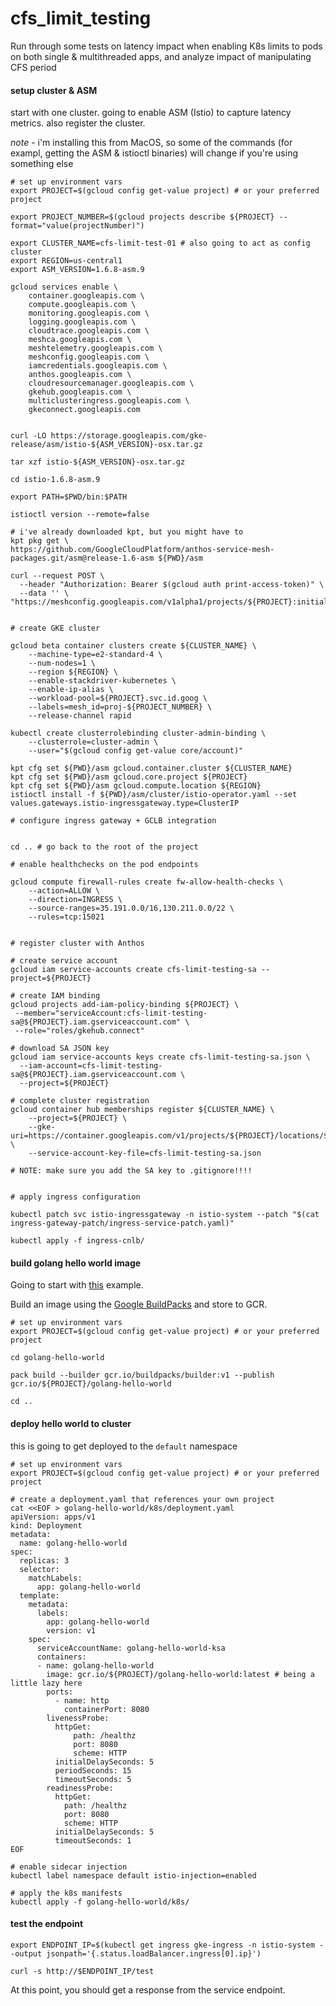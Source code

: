 # cfs_limit_testing
Run through some tests on latency impact when enabling K8s limits to pods on both single &amp; multithreaded apps, and analyze impact of manipulating CFS period




#### setup cluster & ASM

start with one cluster. going to enable ASM (Istio) to capture latency metrics. also register the cluster.

*note* - i'm installing this from MacOS, so some of the commands (for exampl, getting the ASM & istioctl binaries) will change if you're using something else 

```
# set up environment vars  
export PROJECT=$(gcloud config get-value project) # or your preferred project

export PROJECT_NUMBER=$(gcloud projects describe ${PROJECT} --format="value(projectNumber)")

export CLUSTER_NAME=cfs-limit-test-01 # also going to act as config cluster
export REGION=us-central1
export ASM_VERSION=1.6.8-asm.9

gcloud services enable \
    container.googleapis.com \
    compute.googleapis.com \
    monitoring.googleapis.com \
    logging.googleapis.com \
    cloudtrace.googleapis.com \
    meshca.googleapis.com \
    meshtelemetry.googleapis.com \
    meshconfig.googleapis.com \
    iamcredentials.googleapis.com \
    anthos.googleapis.com \
    cloudresourcemanager.googleapis.com \
    gkehub.googleapis.com \
    multiclusteringress.googleapis.com \
    gkeconnect.googleapis.com


curl -LO https://storage.googleapis.com/gke-release/asm/istio-${ASM_VERSION}-osx.tar.gz

tar xzf istio-${ASM_VERSION}-osx.tar.gz

cd istio-1.6.8-asm.9

export PATH=$PWD/bin:$PATH

istioctl version --remote=false

# i've already downloaded kpt, but you might have to 
kpt pkg get \
https://github.com/GoogleCloudPlatform/anthos-service-mesh-packages.git/asm@release-1.6-asm ${PWD}/asm

curl --request POST \
  --header "Authorization: Bearer $(gcloud auth print-access-token)" \
  --data '' \
"https://meshconfig.googleapis.com/v1alpha1/projects/${PROJECT}:initialize"


# create GKE cluster 

gcloud beta container clusters create ${CLUSTER_NAME} \
    --machine-type=e2-standard-4 \
    --num-nodes=1 \
    --region ${REGION} \
    --enable-stackdriver-kubernetes \
    --enable-ip-alias \
    --workload-pool=${PROJECT}.svc.id.goog \
    --labels=mesh_id=proj-${PROJECT_NUMBER} \
    --release-channel rapid

kubectl create clusterrolebinding cluster-admin-binding \
    --clusterrole=cluster-admin \
    --user="$(gcloud config get-value core/account)"

kpt cfg set ${PWD}/asm gcloud.container.cluster ${CLUSTER_NAME}
kpt cfg set ${PWD}/asm gcloud.core.project ${PROJECT}
kpt cfg set ${PWD}/asm gcloud.compute.location ${REGION}
istioctl install -f ${PWD}/asm/cluster/istio-operator.yaml --set values.gateways.istio-ingressgateway.type=ClusterIP

# configure ingress gateway + GCLB integration


cd .. # go back to the root of the project

# enable healthchecks on the pod endpoints 

gcloud compute firewall-rules create fw-allow-health-checks \
    --action=ALLOW \
    --direction=INGRESS \
    --source-ranges=35.191.0.0/16,130.211.0.0/22 \
    --rules=tcp:15021


# register cluster with Anthos

# create service account
gcloud iam service-accounts create cfs-limit-testing-sa --project=${PROJECT}

# create IAM binding
gcloud projects add-iam-policy-binding ${PROJECT} \
 --member="serviceAccount:cfs-limit-testing-sa@${PROJECT}.iam.gserviceaccount.com" \
 --role="roles/gkehub.connect"

# download SA JSON key
gcloud iam service-accounts keys create cfs-limit-testing-sa.json \
  --iam-account=cfs-limit-testing-sa@${PROJECT}.iam.gserviceaccount.com \
  --project=${PROJECT}

# complete cluster registration
gcloud container hub memberships register ${CLUSTER_NAME} \
    --project=${PROJECT} \
    --gke-uri=https://container.googleapis.com/v1/projects/${PROJECT}/locations/${REGION}/clusters/${CLUSTER_NAME} \
    --service-account-key-file=cfs-limit-testing-sa.json

# NOTE: make sure you add the SA key to .gitignore!!!!


# apply ingress configuration 

kubectl patch svc istio-ingressgateway -n istio-system --patch "$(cat ingress-gateway-patch/ingress-service-patch.yaml)"

kubectl apply -f ingress-cnlb/
```

#### build golang hello world image 

Going to start with [this](https://golang.org/doc/articles/wiki/#tmp_3) example.

Build an image using the [Google BuildPacks](https://github.com/GoogleCloudPlatform/buildpacks) and store to GCR.

```
# set up environment vars  
export PROJECT=$(gcloud config get-value project) # or your preferred project

cd golang-hello-world

pack build --builder gcr.io/buildpacks/builder:v1 --publish gcr.io/${PROJECT}/golang-hello-world

cd ..
```

#### deploy hello world to cluster 

this is going to get deployed to the `default` namespace

```
# set up environment vars  
export PROJECT=$(gcloud config get-value project) # or your preferred project

# create a deployment.yaml that references your own project
cat <<EOF > golang-hello-world/k8s/deployment.yaml 
apiVersion: apps/v1
kind: Deployment
metadata:
  name: golang-hello-world
spec:
  replicas: 3
  selector:
    matchLabels:
      app: golang-hello-world
  template:
    metadata:
      labels:
        app: golang-hello-world
        version: v1
    spec:
      serviceAccountName: golang-hello-world-ksa
      containers:
      - name: golang-hello-world
        image: gcr.io/${PROJECT}/golang-hello-world:latest # being a little lazy here
        ports:
          - name: http
            containerPort: 8080
        livenessProbe:
          httpGet:
              path: /healthz
              port: 8080
              scheme: HTTP
          initialDelaySeconds: 5
          periodSeconds: 15
          timeoutSeconds: 5
        readinessProbe:
          httpGet:
            path: /healthz
            port: 8080
            scheme: HTTP
          initialDelaySeconds: 5
          timeoutSeconds: 1
EOF

# enable sidecar injection
kubectl label namespace default istio-injection=enabled

# apply the k8s manifests 
kubectl apply -f golang-hello-world/k8s/
```

#### test the endpoint


```
export ENDPOINT_IP=$(kubectl get ingress gke-ingress -n istio-system --output jsonpath='{.status.loadBalancer.ingress[0].ip}')

curl -s http://$ENDPOINT_IP/test
```

At this point, you should get a response from the service endpoint. 

